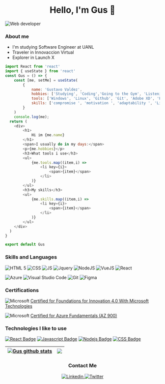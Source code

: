 <h1 align="center"> Hello, I'm Gus 👋 </h1>

![Web developer](https://user-images.githubusercontent.com/86739150/171060785-b445044a-3f62-442e-9bd3-6d9fd8c8e535.png)

### About me
  - I'm studying Software Engineer at UANL
  - Traveler in Innovaccion Virtual
  - Explorer in Launch X

```js
import React from 'react'
import { useState } from 'react'
const Gus = () => {
    const [me, setMe] = useState(
        {
            name: 'Gustavo Valdez',
            hobbies: ['Studying', 'Coding','Going to the Gym', 'Listening to Music'],
            tools: ['Windows', 'Linux', 'Github', 'Git', 'Adobe XD', 'Figma'],
            skills: ['compromise ', 'motivation ', 'adaptability ', 'Listening ']   
        }
    )
    console.log(me);
  return (
    <div>
        <h1>
            Hi im {me.name}
        </h1>
        <span>I usually do in my days:</span>
        <p>{me.hobbies}</p>
        <h3>What tools i use</h3>
        <ul>
            {me.tools.map((item,i) =>
                <li key={i}>
                    <span>{item}</span>
                </li>
            )}
        </ul>
        <h3>My skills</h3>
        <ul>
            {me.skills.map((item,i) =>
                <li key={i}>
                    <span>{item}</span>
                </li>
            )}
        </ul>
    </div>
  )
}

export default Gus

```

### Skills and Languages
![HTML 5](https://img.shields.io/badge/HTML5-E34F26?style=for-the-badge&logo=html5&logoColor=white)
![CSS](https://img.shields.io/badge/CSS3-1572B6?style=for-the-badge&logo=css3&logoColor=white)
![JS](https://img.shields.io/badge/JavaScript-F7DF1E?style=for-the-badge&logo=javascript&logoColor=black)
![Jquery](https://img.shields.io/badge/jQuery-0769AD?style=for-the-badge&logo=jquery&logoColor=white)
![NodeJS](https://img.shields.io/badge/Node.js-43853D?style=for-the-badge&logo=node.js&logoColor=white)
![VueJS](https://img.shields.io/badge/Vue.js-35495E?style=for-the-badge&logo=vue.js&logoColor=4FC08D)
![React](https://img.shields.io/badge/React-20232A?style=for-the-badge&logo=react&logoColor=61DAFB)

![Azure](https://img.shields.io/badge/Microsoft_Azure-0089D6?style=for-the-badge&logo=microsoft-azure&logoColor=white)
![Visual Studio Code](https://img.shields.io/badge/Visual%20Studio%20Code-0078d7.svg?style=for-the-badge&logo=visual-studio-code&logoColor=white)
![Git](https://img.shields.io/badge/GIT-E44C30?style=for-the-badge&logo=git&logoColor=white)
![Figma](https://img.shields.io/badge/figma-%23F24E1E.svg?style=for-the-badge&logo=figma&logoColor=white)

### Certifications
![Microsoft](https://img.shields.io/badge/Microsoft-666666?style=for-the-badge&logo=microsoft&logoColor=white) <a href="https://www.dropbox.com/s/nsn89c1u08sj9ww/Foundations%20For%20Innovation%204.0%20With%20Microsoft%20Technologies.pdf?dl=0">Certified for Foundations for Innovation 4.0 With Microsoft Technologies </a>

![Microsoft](https://img.shields.io/badge/Microsoft-f4ba1c?style=for-the-badge&logo=microsoft&logoColor=black) <a href="https://portal.certiport.com/Portal/Pages/PrintTranscriptInfo.aspx?action=Cert&id=414&cvid=fXqTGwDpWdE9GK7wUGI4Gg==">Certified for Azure Fundamentals (AZ 900) </a>

### Technologies I like to use

[![React Badge](https://img.shields.io/badge/-React-61DBFB?style=for-the-badge&labelColor=black&logo=react&logoColor=61DBFB)](#) [![Javascript Badge](https://img.shields.io/badge/-Javascript-F0DB4F?style=for-the-badge&labelColor=black&logo=javascript&logoColor=F0DB4F)](#) [![Nodejs Badge](https://img.shields.io/badge/-Nodejs-3C873A?style=for-the-badge&labelColor=black&logo=node.js&logoColor=3C873A)](#) [![CSS Badge](https://img.shields.io/badge/-css3-2965f1?style=for-the-badge&labelColor=black&logo=css3&logoColor=264de4)](#)

| <a href="https://github.com/Gustavo-Valdez/github-readme-stats"><img align="center" src="https://github-readme-stats.vercel.app/api?username=Gustavo-Valdez&show_icons=true&include_all_commits=true&theme=buefy&hide_border=true" alt="Gus github stats" /></a> | <a href="https://github.com/Gustavo-Valdez/github-readme-stats"><img align="center" src="https://github-readme-stats.vercel.app/api/top-langs/?username=Gustavo-Valdez&layout=compact&theme=buefy&hide_border=true" /></a> |
| ------------- | ------------- | 


<h3 align="center">Contact Me</h3>
<div align="center"> 
  <a href="https://www.linkedin.com/in/gamv">
    <img alt="Linkedin" src="https://img.shields.io/badge/LinkedIn-0077B5?style=for-the-badge&logo=linkedin&logoColor=white" />
  </a>
  <a href="https://twitter.com/GusVlz3134">
    <img alt="Twitter"  src="https://img.shields.io/badge/Twitter-1DA1F2?style=for-the-badge&logo=twitter&logoColor=white" />
  </a>
</div
    
